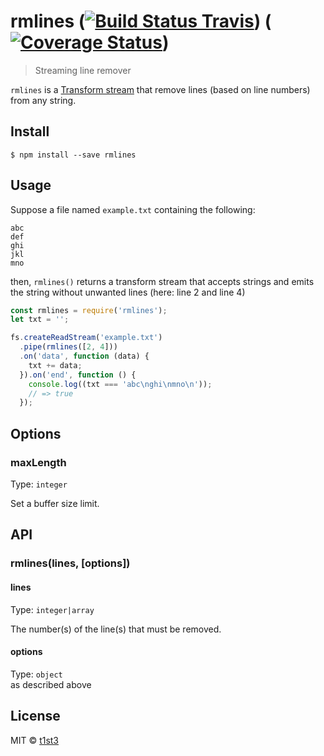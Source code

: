 # rmlines ([![Build Status Travis](https://travis-ci.org/t1st3/rmlines.svg?branch=master)](https://travis-ci.org/t1st3/rmlines)) ([![Coverage Status](https://coveralls.io/repos/github/t1st3/rmlines/badge.svg?branch=master)](https://coveralls.io/github/t1st3/rmlines?branch=master))

> Streaming line remover

`rmlines` is a [Transform stream](https://nodejs.org/api/stream.html#stream_duplex_and_transform_streams) that remove lines (based on line numbers) from any string.


## Install

```
$ npm install --save rmlines
```


## Usage

Suppose a file named `example.txt` containing the following:

```
abc
def
ghi
jkl
mno
```

then, `rmlines()` returns a transform stream that accepts strings and emits the string without unwanted lines (here: line 2 and line 4)

```js
const rmlines = require('rmlines');
let txt = '';

fs.createReadStream('example.txt')
  .pipe(rmlines([2, 4]))
  .on('data', function (data) {
    txt += data;
  }).on('end', function () {
    console.log((txt === 'abc\nghi\nmno\n'));
    // => true
  });
```

## Options

### maxLength

Type: `integer`

Set a buffer size limit.


## API

### rmlines(lines, [options])

#### lines

Type: `integer|array`

The number(s) of the line(s) that must be removed.

#### options

Type: `object`<br>
as described above


## License

MIT © [t1st3](http://tiste.org)

